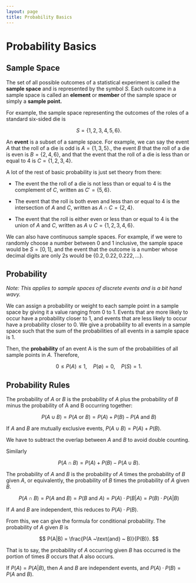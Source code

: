 ```yaml
---
layout: page
title: Probability Basics
---
```


# Probability Basics

## Sample Space

The set of all possible outcomes of a statistical experiment is called the **sample space** and is represented by the symbol $S$. Each outcome in a sample space is called an **element** or **member** of the sample space or simply a **sample point.**

For example, the sample space representing the outcomes of the roles of a standard six-sided die is

$$ S = \{1, 2, 3, 4, 5, 6\}. $$

An **event** is a subset of a sample space. For example, we can say the event $A$ that the roll of a die is odd is $A = \{1,3,5\}.$, the event $B$ that the roll of a die is even is $B = \{2,4,6\}$, and that the event that the roll of a die is less than or equal to 4 is $C = \{1,2,3,4\}.$

A lot of the rest of basic probability is just set theory from there:

* The event the the roll of a die is not less than or equal to 4 is the complement of $C$, written as $C' = \{5,6\}$.

* The event that the roll is both even and less than or equal to 4 is the intersection of $A$ and $C$, written as $A \cap C = \{2,4\}.$

* The event that the roll is either even or less than or equal to 4 is the union of $A$ and $C$, written as $A \cup C = \{1,2,3,4,6\}.$

We can also have continuous sample spaces. For example, if we were to randomly choose a number between 0 and 1 inclusive, the sample space would be $S = [0, 1]$, and the event that the outcome is a number whose decimal digits are only 2s would be $\{0.2, 0.22, 0.222, \dots \}.$

## Probability
*Note: This applies to sample spaces of discrete events and is a bit hand wavy.*

We can assign a probability or weight to each sample point in a sample space by giving it a value ranging from 0 to 1. Events that are more likely to occur have a probability closer to 1, and events that are less likely to occur have a probability closer to 0. We give a probability to all events in a sample space such that the sum of the probabilities of all events in a sample space is 1.

Then, the **probability** of an event A is the sum of the probabilities of all sample points in $A.$ Therefore,

$$ 0 \leq P(A) \leq 1, \quad P(\emptyset) = 0, \quad P(S) = 1. $$


## Probability Rules

The probability of $A$ or $B$ is the probability of $A$ plus the probability of $B$ minus the probability of A and B occurring together:

$$ P(A \cup B) = P(A ~ \text{or} ~ B) = P(A) + P(B) - P(A ~ \text{and} ~ B) $$

If $A$ and $B$ are mutually exclusive events, $P(A \cup B)= P(A) + P(B).$ 

We have to subtract the overlap between $A$ and $B$ to avoid double counting.

Similarly

$$ P(A \cap B) = P(A) + P(B) - P(A \cup B). $$

The probability of $A$ and $B$ is the probability of $A$ times the probability of $B$ given $A$, or equivalently, the probability of $B$ times the probability of $A$ given $B$.

$$ P(A \cap B) = P(A ~ \text{and} ~ B) = P(B ~ \text{and} ~ A) = P(A) \cdot P(B|A) = P(B) \cdot P(A|B)  $$

If $A$ and $B$ are independent, this reduces to $P(A) \cdot P(B)$.

From this, we can give the formula for conditional probability. The probability of $A$ given $B$ is

$$ P(A|B) = \frac{P(A ~\text{and} ~ B)}{P(B)}. $$

That is to say, the probability of $A$ occurring given $B$ has occurred is the portion of times $B$ occurs that $A$ also occurs.

If $P(A) = P(A|B)$, then $A$ and $B$ are independent events, and $P(A) \cdot P(B) = P(A ~ \text{and} ~ B).$
